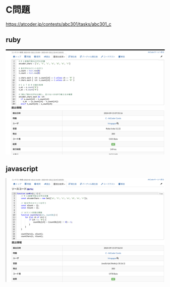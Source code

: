 # C問題
https://atcoder.jp/contests/abc301/tasks/abc301_c
## ruby
![alt text](image.png)
## javascript 
![alt text](image-1.png)
